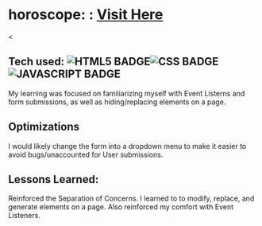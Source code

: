 # horoscope: : <a target="_blank" href="https://fire-emblem-horoscope.netlify.app/">Visit Here</a>

<
## Tech used: ![HTML5 BADGE](https://img.shields.io/static/v1?label=|&message=HTML5&color=23555f&style=plastic&logo=html5)![CSS BADGE](https://img.shields.io/static/v1?label=|&message=CSS3&color=285f65&style=plastic&logo=css3)![JAVASCRIPT BADGE](https://img.shields.io/static/v1?label=|&message=JAVASCRIPT&color=3c7f5d&style=plastic&logo=javascript)


My learning was focused on familiarizing myself with Event Listerns and form submissions, as well as hiding/replacing elements on a page.

## Optimizations

I would likely change the form into a dropdown menu to make it easier to avoid bugs/unaccounted for User submissions.

## Lessons Learned:

Reinforced the Separation of Concerns. I learned to to modify, replace, and generate elements on a page. Also reinforced my comfort with Event Listeners.
